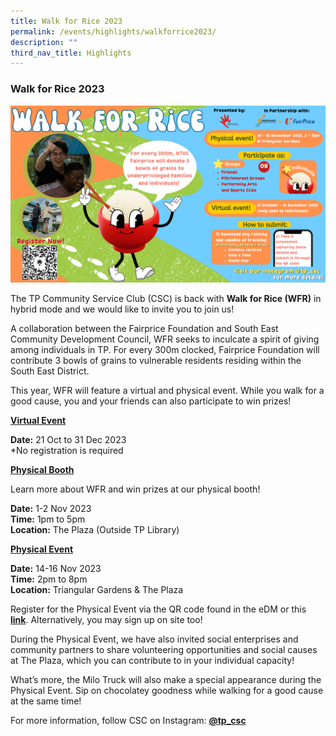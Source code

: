```yaml
---
title: Walk for Rice 2023
permalink: /events/highlights/walkforrice2023/
description: ""
third_nav_title: Highlights
---
```

### **Walk for Rice 2023**

![](/images/homepage-images/sdaa_walk%20for%20rice%202023.png)

The TP Community Service Club (CSC) is back with **Walk for Rice (WFR)** in hybrid mode and we would like to invite you to join us!

A collaboration between the Fairprice Foundation and South East Community Development Council, WFR seeks to inculcate a spirit of giving among individuals in TP. For every 300m clocked, Fairprice Foundation will contribute 3 bowls of grains to vulnerable residents residing within the South East District.

This year, WFR will feature a virtual and physical event. While you walk for a good cause, you and your friends can also participate to win prizes!

<u><b>Virtual Event</b></u>

**Date:** 21 Oct to 31 Dec 2023<br>
*No registration is required

<u><b>Physical Booth</b></u>

Learn more about WFR and win prizes at our physical booth!

**Date:** 1-2 Nov 2023<br>
**Time:** 1pm to 5pm<br>
**Location:** The Plaza (Outside TP Library)

<u><b>Physical Event</b></u>

**Date:** 14-16 Nov 2023<br>
**Time:** 2pm to 8pm<br>
**Location:** Triangular Gardens &amp; The Plaza

Register for the Physical Event via the QR code found in the eDM or this [**link**](https://linktr.ee/tpcscxwfr2023). Alternatively, you may sign up on site too!

During the Physical Event, we have also invited social enterprises and community partners to share volunteering opportunities and social causes at The Plaza, which you can contribute to in your individual capacity!

What’s more, the Milo Truck will also make a special appearance during the Physical Event. Sip on chocolatey goodness while walking for a good cause at the same time!

For more information, follow CSC on Instagram: [**@tp\_csc**](https://www.instagram.com/tp_csc/)